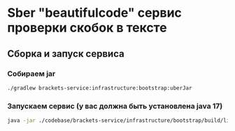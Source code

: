 # Sber "beautifulcode" сервис проверки скобок в тексте

## Сборка и запуск сервиса

### Собираем jar
```bash
./gradlew brackets-service:infrastructure:bootstrap:uberJar
```

### Запускаем сервис (у вас должна быть установлена java 17)
```bash
java -jar ./codebase/brackets-service/infrastructure/bootstrap/build/libs/bootstrap-1.0-uber.jar
```
